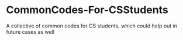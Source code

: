 # CommonCodes-For-CSStudents
A collective of common codes for CS students, which could help out in future cases as well
